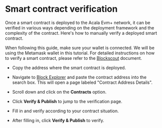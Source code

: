 # Smart contract verification

Once a smart contract is deployed to the Acala Evm+ network, it can be verified in various ways depending on the deployment framework and the complexity of the contract. Here's how to manually verify a deployed smart contract.

When following this guide, make sure your wallet is connected. We will be using the Metamask wallet in this tutorial. For detailed instructions on how to verify a smart contract, please refer to the [Blockscout](https://docs.blockscout.com/for-users/verifying-a-smart-contract) document.

- Copy the address where the smart contract is deployed.

- Navigate to [Block Explorer](https://blockscout.acala.network/) and paste the contract address into the search box. This will open a page labeled "Contract Address Details".

- Scroll down and click on the **Contracts** option.

- Click **Verify & Publish** to jump to the verification page.

- Fill in and verify according to your contract situation.

- After filling in, click **Verify & Publish** to verify.